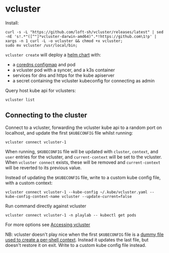 # vcluster

Install:

```
curl -s -L "https://github.com/loft-sh/vcluster/releases/latest" | sed -nE 's!.*"([^"]*vcluster-darwin-amd64)".*!https://github.com\1!p' | xargs -n 1 curl -L -o vcluster && chmod +x vcluster;
sudo mv vcluster /usr/local/bin;
```

`vcluster create` will deploy a [helm chart](https://github.com/loft-sh/vcluster/tree/main/charts/k3s) with:

- a [coredns configmap](https://github.com/loft-sh/vcluster/blob/main/charts/k3s/templates/coredns.yaml) and pod
- a vcluster pod with a syncer, and a k3s container
- services for dns and https for the kube apiserver
- a secret containing the vcluster kubeconfig for connecting as admin

Query host kube api for vclusters:

```
vcluster list
```

## Connecting to the cluster

Connect to a vcluster, forwarding the vcluster kube api to a random port on localhost, and update the first `$KUBECONFIG` file whilst running:

```
vcluster connect vcluster-1
```

When running, `$KUBECONFIG` file will be updated with `cluster`, `context`, and `user` entries for the vcluster, and `current-context` will be set to the vcluster. When `vcluster connect` exists, these will be removed and `current-context` will be reverted to its previous value.

Instead of updating the `$KUBECONFIG` file, write to a custom kube config file, with a custom context:

```
vcluster connect vcluster-1 --kube-config ~/.kube/vcluster.yaml --kube-config-context-name vcluster --update-current=false
```

Run command directly against vcluster

```
vcluster connect vcluster-1 -n playlab -- kubectl get pods
```

For more options see [Accessing vcluster](https://www.vcluster.com/docs/operator/accessing-vcluster)

NB: vcluster doesn't play nice when the first `$KUBECONFIG` file is a [dummy file used to create a per-shell context](https://github.com/ahmetb/kubectx/issues/12#issuecomment-557852519). Instead it updates the last file, but doesn't restore it on exit. Write to a custom kube config file instead.
